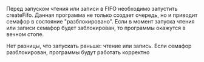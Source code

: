 Перед запуском чтения или записи в FIFO необходимо запустить createFifo. Данная программа не только создает очередь, но и приводит семафор в состояние "разблокировано". Если в момент запуска чтения или записи семафор будет заблокирован, то программы окажутся в вечном стопе.

Нет разницы, что запускать раньше: чтение или запись. Если семафор разблокирован, программы будут работать корректно

